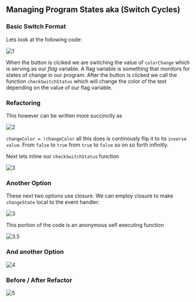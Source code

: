 ## Managing Program States aka (Switch Cycles)

### Basic Switch Format
Lets look at the following code: 

![1](https://imgur.com/MLSmKi4.png)

When the button is clciked we are switching the value of `colorChange` which is serving as our *flag* variable. A flag variable is something that monitors for states of change in our program. After the button is clicked we call the function `checkSwitchStatus` which will change the color of the text depending on the value of our flag variable. 

### Refactoring

This however can be written more succinctly as

![2](https://imgur.com/ACbCTuN.png)

`changeColor = !changeColor` all this does is continously flip it to its `inverse value`. From `false` to `true` from `true` to `false` so on so forth infinitly. 

Next lets inline our `checkSwitchStatus` function

![3](https://imgur.com/gg4Dt52.png)

### Another Option

These next two options use closure. We can employ closure to make `changeState` local to the event handler:

![3](https://imgur.com/IsAiqQb.png)

This portion of the code is an anonymous self executing function

![3.5](https://imgur.com/VC3d1Oy.png)

### And another Option

![4](https://imgur.com/ETzGoWY.png)


### Before / After Refactor

![5](https://imgur.com/jmJC7EP.png)

